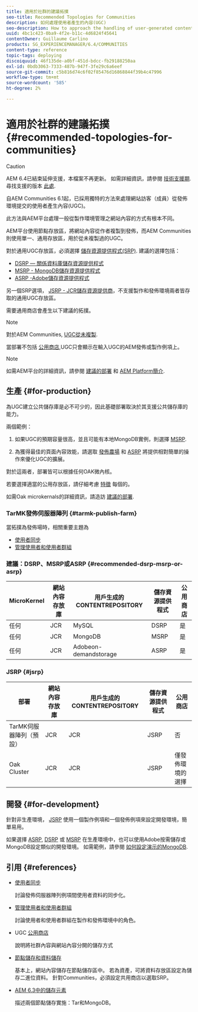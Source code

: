 ```yaml
---
title: 適用於社群的建議拓撲
seo-title: Recommended Topologies for Communities
description: 如何處理使用者產生的內容(UGC)
seo-description: How to approach the handling of user-generated content (UGC)
uuid: 4bc1c423-0ba9-4f2e-b11c-4d6824f45641
contentOwner: Guillaume Carlino
products: SG_EXPERIENCEMANAGER/6.4/COMMUNITIES
content-type: reference
topic-tags: deploying
discoiquuid: 46f135de-a0bf-451d-bdcc-fb29188250aa
exl-id: 0bdb3063-7333-487b-947f-3fe29c6a6eef
source-git-commit: c5b816d74c6f02f85476d16868844f39b4c47996
workflow-type: tm+mt
source-wordcount: '585'
ht-degree: 2%

---
```


# 適用於社群的建議拓撲 {#recommended-topologies-for-communities}

>[!CAUTION]
>
>AEM 6.4已結束延伸支援，本檔案不再更新。 如需詳細資訊，請參閱 [技術支援期](https://helpx.adobe.com//tw/support/programs/eol-matrix.html). 尋找支援的版本 [此處](https://experienceleague.adobe.com/docs/).

自AEM Communities 6.1起，已採用獨特的方法來處理網站訪客（成員）從發佈環境提交的使用者產生內容(UGC)。

此方法與AEM平台處理一般從製作環境管理之網站內容的方式有根本不同。

AEM平台使用節點存放區，將網站內容從作者複製到發佈，而AEM Communities則使用單一、通用存放區，用於從未複製過的UGC。

對於通用UGC存放區，必須選擇 [儲存資源提供程式(SRP)](working-with-srp.md). 建議的選擇包括：

* [DSRP — 關係資料庫儲存資源提供程式](dsrp.md)
* [MSRP - MongoDB儲存資源提供程式](msrp.md)
* [ASRP -Adobe儲存資源提供程式](asrp.md)

另一個SRP選項， [JSRP - JCR儲存資源提供商](jsrp.md)，不支援製作和發佈環境兩者皆存取的通用UGC存放區。

需要通用商店會產生以下建議的拓撲。

>[!NOTE]
>
>對於AEM Communities, [UGC從未複製](working-with-srp.md#ugc-never-replicated).
>
>當部署不包括 [公用商店](working-with-srp.md),UGC只會顯示在輸入UGC的AEM發佈或製作例項上。

>[!NOTE]
>
>如需AEM平台的詳細資訊，請參閱 [建議的部署](../../help/sites-deploying/recommended-deploys.md) 和 [AEM Platform簡介](../../help/sites-deploying/data-store-config.md).

## 生產 {#for-production}

為UGC建立公共儲存庫是必不可少的，因此基礎部署取決於其支援公共儲存庫的能力。

兩個範例：

1) 如果UGC的預期容量很高，並且可能有本地MongoDB實例，則選擇 [MSRP](msrp.md).

2) 為獲得最佳的頁面內容效能，請選取 [發佈農場](../../help/sites-deploying/recommended-deploys.md#tarmk-farm) 和 [ASRP](asrp.md) 將提供相對簡單的操作來優化UGC的擴展。

對於這兩者，部署皆可以根據任何OAK微內核。

若要選擇適當的公用存放區，請仔細考慮 [特徵](working-with-srp.md#characteristics-of-srp-options) 每個的。

如需Oak microkernals的詳細資訊，請造訪 [建議的部署](../../help/sites-deploying/recommended-deploys.md).

### TarMK發佈伺服器陣列 {#tarmk-publish-farm}

當拓撲為發佈場時，相關重要主題為

* [使用者同步](sync.md)
* [管理使用者和使用者群組](users.md)

### 建議：DSRP、MSRP或ASRP {#recommended-dsrp-msrp-or-asrp}

| MicroKernel | 網站內容存放庫 | 用戶生成的CONTENTREPOSITORY | 儲存資源提供程式 | 公用商店 |
|-------------|------------------------|----------------------------------|---------------------------|---------------|
| 任何 | JCR | MySQL | DSRP | 是 |
| 任何 | JCR | MongoDB | MSRP | 是 |
| 任何 | JCR | Adobeon-demandstorage | ASRP | 是 |

### JSRP {#jsrp}


| 部署 | 網站內容存放庫 | 用戶生成的CONTENTREPOSITORY | 儲存資源提供程式 | 公用商店 |
|----------------------|------------------------|----------------------------------|---------------------------|---------------------------------|
| TarMK伺服器陣列（預設） | JCR | JCR | JSRP | 否 |
| Oak Cluster | JCR | JCR | JSRP | 僅發佈環境的選擇 |

## 開發 {#for-development}

針對非生產環境， [JSRP](jsrp.md) 使用一個製作例項和一個發佈例項來設定開發環境，簡單易用。

如果選擇 [ASRP](asrp.md), [DSRP](dsrp.md) 或 [MSRP](msrp.md) 在生產環境中，也可以使用Adobe按需儲存或MongoDB設定類似的開發環境。 如需範例，請參閱 [如何設定演示的MongoDB](demo-mongo.md).

## 引用 {#references}

* [使用者同步](sync.md)

   討論發佈伺服器陣列例項間使用者資料的同步化。

* [管理使用者和使用者群組](users.md)

   討論使用者和使用者群組在製作和發佈環境中的角色。

* UGC [公用商店](working-with-srp.md)

   說明將社群內容與網站內容分開的儲存方式

* [節點儲存和資料儲存](../../help/sites-deploying/data-store-config.md)

   基本上，網站內容儲存在節點儲存區中。 若為資產，可將資料存放區設定為儲存二進位資料。 針對Communities，必須設定共用商店以選取SRP。

* [AEM 6.3中的儲存元素](../../help/sites-deploying/storage-elements-in-aem-6.md)

   描述兩個節點儲存實施：Tar和MongoDB。
